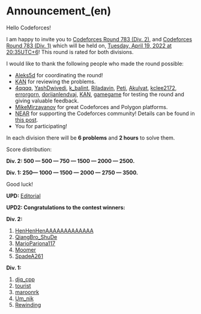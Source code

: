 # Announcement_(en)

Hello Codeforces!

I am happy to invite you to [Codeforces Round 783 (Div. 2)](https://codeforces.com/contest/1668 "Codeforces Round 783 (Div. 2)"), and [Codeforces Round 783 (Div. 1)](https://codeforces.com/contest/1667 "Codeforces Round 783 (Div. 1)") which will be held on, [Tuesday, April 19, 2022 at 20:35UTC+6](https://codeforces.com/https://www.timeanddate.com/worldclock/fixedtime.html?day=19&month=4&year=2022&hour=17&min=35&sec=0&p1=166)! This round is rated for both divisions.

I would like to thank the following people who made the round possible:

 * [Aleks5d](https://codeforces.com/profile/Aleks5d "International Master Aleks5d") for coordinating the round!
* [KAN](https://codeforces.com/profile/KAN "Legendary Grandmaster KAN") for reviewing the problems.
* [4qqqq](https://codeforces.com/profile/4qqqq "Expert 4qqqq"), [YashDwivedi](https://codeforces.com/profile/YashDwivedi "Expert YashDwivedi"), [k_balint](https://codeforces.com/profile/k_balint "Expert k_balint"), [Riladavin](https://codeforces.com/profile/Riladavin "Master Riladavin"), [Peti](https://codeforces.com/profile/Peti "International Master Peti"), [Akulyat](https://codeforces.com/profile/Akulyat "Grandmaster Akulyat"), [kclee2172](https://codeforces.com/profile/kclee2172 "International Grandmaster kclee2172"), [errorgorn](https://codeforces.com/profile/errorgorn "International Grandmaster errorgorn"), [dorijanlendvaj](https://codeforces.com/profile/dorijanlendvaj "International Grandmaster dorijanlendvaj"), [KAN](https://codeforces.com/profile/KAN "Legendary Grandmaster KAN"), [gamegame](https://codeforces.com/profile/gamegame "Legendary Grandmaster gamegame") for testing the round and giving valuable feedback.
* [MikeMirzayanov](https://codeforces.com/profile/MikeMirzayanov "Headquarters, MikeMirzayanov") for great Codeforces and Polygon platforms.
* [NEAR](https://codeforces.com/https://near.org/) for supporting the Codeforces community! Details can be found in [this post](https://codeforces.com/blog/entry/101398).
* You for participating!

In each division there will be **6 problems** and **2 hours** to solve them.

Score distribution:

**Div. 2: 500 — 500 — 750 — 1500 — 2000 — 2500.**

**Div. 1: 250— 1000 — 1500 — 2000 — 2750 — 3500.**

Good luck!

**UPD:** [Editorial](Tutorial_(en).md)

**UPD2: Congratulations to the contest winners:**

**Div. 2:**

 1. [HenHenHenAAAAAAAAAAAAA](https://codeforces.com/profile/HenHenHenAAAAAAAAAAAAA "Expert HenHenHenAAAAAAAAAAAAA")
2. [QiangBro_ShuDe](https://codeforces.com/profile/QiangBro_ShuDe "Unrated, QiangBro_ShuDe")
3. [MarioPariona117](https://codeforces.com/profile/MarioPariona117 "Expert MarioPariona117")
4. [Moomer](https://codeforces.com/profile/Moomer "Pupil Moomer")
5. [SpadeA261](https://codeforces.com/profile/SpadeA261 "Expert SpadeA261")

**Div. 1:**

 1. [djq_cpp](https://codeforces.com/profile/djq_cpp "Legendary Grandmaster djq_cpp")
2. [tourist](https://codeforces.com/profile/tourist "Legendary Grandmaster tourist")
3. [maroonrk](https://codeforces.com/profile/maroonrk "Legendary Grandmaster maroonrk")
4. [Um_nik](https://codeforces.com/profile/Um_nik "Legendary Grandmaster Um_nik")
5. [Rewinding](https://codeforces.com/profile/Rewinding "Legendary Grandmaster Rewinding")
